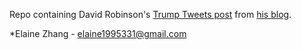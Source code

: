 Repo containing David Robinson's [Trump Tweets post](http://varianceexplained.org/r/trump-tweets/) from [his blog](http://varianceexplained.org).

*Elaine Zhang - elaine1995331@gmail.com
